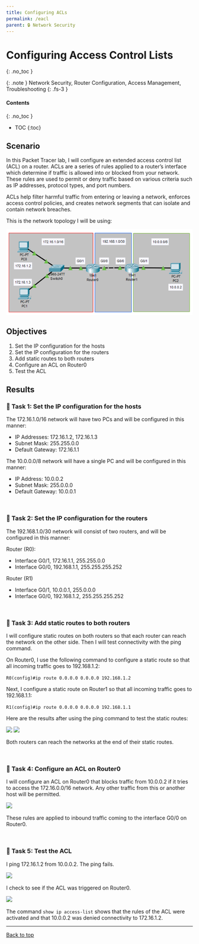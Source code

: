 ```yaml
---
title: Configuring ACLs
permalink: /eacl
parent: 🔒 Network Security
---
```

# Configuring Access Control Lists
{: .no_toc }

{: .note }
Network Security, Router Configuration, Access Management, Troubleshooting
{: .fs-3 }

#### Contents
{: .no_toc }
- TOC
{:toc}

## Scenario
In this Packet Tracer lab, I will configure an extended access control list (ACL) on a router. ACLs are a series of rules applied to a router’s interface which determine if traffic is allowed into or blocked from your network. These rules are used to permit or deny traffic based on various criteria such as IP addresses, protocol types, and port numbers.

ACLs help filter harmful traffic from entering or leaving a network, enforces access control policies, and creates network segments that can isolate and contain network breaches.

This is the network topology I will be using:

![](/assets/images/101netplus/28_eacl/topology.png)

## Objectives

1. Set the IP configuration for the hosts
2. Set the IP configuration for the routers
3. Add static routes to both routers
4. Configure an ACL on Router0
5. Test the ACL

## Results
### 📄 Task 1: Set the IP configuration for the hosts

The 172.16.1.0/16 network will have two PCs and will be configured in this manner:

- IP Addresses: 172.16.1.2, 172.16.1.3
- Subnet Mask: 255.255.0.0
- Default Gateway: 172.16.1.1

The 10.0.0.0/8 network will have a single PC and will be configured in this manner:

- IP Address: 10.0.0.2
- Subnet Mask: 255.0.0.0
- Default Gateway: 10.0.0.1 

<br>

### 📄 Task 2: Set the IP configuration for the routers

The 192.168.1.0/30 network will consist of two routers, and will be configured in this manner:

Router (R0):
- Interface G0/1, 172.16.1.1, 255.255.0.0
- Interface G0/0, 192.168.1.1, 255.255.255.252

Router (R1)
- Interface G0/1, 10.0.0.1, 255.0.0.0
- Interface G0/0, 192.168.1.2, 255.255.255.252

<br>

### 📄 Task 3: Add static routes to both routers

I will configure static routes on both routers so that each router can reach the network on the other side. Then I will test connectivity with the ping command. 

On Router0, I use the following command to configure a static route so that all incoming traffic goes to 192.168.1.2:

```R0(config)#ip route 0.0.0.0 0.0.0.0 192.168.1.2```

Next, I configure a static route on Router1 so that all incoming traffic goes to 192.168.1.1:

```R1(config)#ip route 0.0.0.0 0.0.0.0 192.168.1.1```

Here are the results after using the ping command to test the static routes:

![](/assets/images/101netplus/28_eacl/R0_pingtest.png)
![](/assets/images/101netplus/28_eacl/R1_pingtest.png)

Both routers can reach the networks at the end of their static routes.

<br>

### 📄 Task 4: Configure an ACL on Router0

I will configure an ACL on Router0 that blocks traffic from 10.0.0.2 if it tries to access the 172.16.0.0/16 network. Any other traffic from this or another host will be permitted.

![](/assets/images/101netplus/28_eacl/eACL.png)

These rules are applied to inbound traffic coming to the interface G0/0 on Router0.

<br>

### 📄 Task 5: Test the ACL

I ping 172.16.1.2 from 10.0.0.2. The ping fails.

![](/assets/images/101netplus/28_eacl/PC2_pingtest_acltest.png)

I check to see if the ACL was triggered on Router0.

![](/assets/images/101netplus/28_eacl/R0_accesslisthits.png)

The command ```show ip access-list``` shows that the rules of the ACL were activated and that 10.0.0.2 was denied connectivity to 172.16.1.2.

---

<a href="#top" id="back-to-top">Back to top</a>